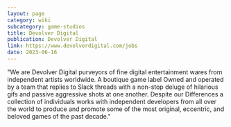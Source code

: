 ```yaml
---
layout: page
category: wiki
subcategory: game-studios
title: Devolver Digital
publication: Devolver Digital
link: https://www.devolverdigital.com/jobs
date: 2023-06-16
---
```


"We are Devolver Digital purveyors of fine digital entertainment wares from independent artists worldwide. A boutique game label
Owned and operated by a team that replies to Slack threads with a non-stop deluge of hilarious gifs and passive aggressive shots at one another. Despite our Differences a collection of individuals works with independent developers from all over the world to produce and promote some of the most original, eccentric, and beloved games of the past decade."
